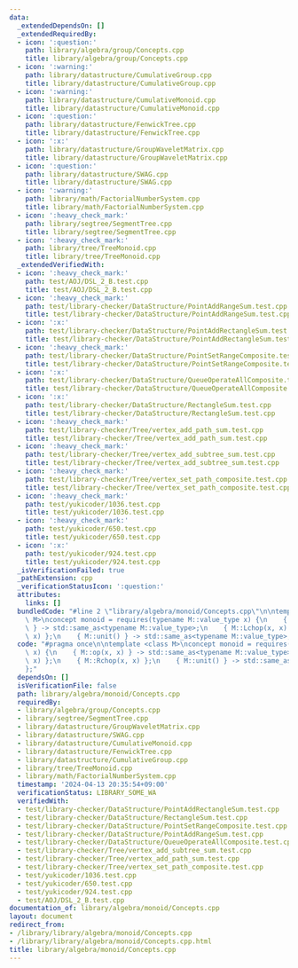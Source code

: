 ```yaml
---
data:
  _extendedDependsOn: []
  _extendedRequiredBy:
  - icon: ':question:'
    path: library/algebra/group/Concepts.cpp
    title: library/algebra/group/Concepts.cpp
  - icon: ':warning:'
    path: library/datastructure/CumulativeGroup.cpp
    title: library/datastructure/CumulativeGroup.cpp
  - icon: ':warning:'
    path: library/datastructure/CumulativeMonoid.cpp
    title: library/datastructure/CumulativeMonoid.cpp
  - icon: ':question:'
    path: library/datastructure/FenwickTree.cpp
    title: library/datastructure/FenwickTree.cpp
  - icon: ':x:'
    path: library/datastructure/GroupWaveletMatrix.cpp
    title: library/datastructure/GroupWaveletMatrix.cpp
  - icon: ':question:'
    path: library/datastructure/SWAG.cpp
    title: library/datastructure/SWAG.cpp
  - icon: ':warning:'
    path: library/math/FactorialNumberSystem.cpp
    title: library/math/FactorialNumberSystem.cpp
  - icon: ':heavy_check_mark:'
    path: library/segtree/SegmentTree.cpp
    title: library/segtree/SegmentTree.cpp
  - icon: ':heavy_check_mark:'
    path: library/tree/TreeMonoid.cpp
    title: library/tree/TreeMonoid.cpp
  _extendedVerifiedWith:
  - icon: ':heavy_check_mark:'
    path: test/AOJ/DSL_2_B.test.cpp
    title: test/AOJ/DSL_2_B.test.cpp
  - icon: ':heavy_check_mark:'
    path: test/library-checker/DataStructure/PointAddRangeSum.test.cpp
    title: test/library-checker/DataStructure/PointAddRangeSum.test.cpp
  - icon: ':x:'
    path: test/library-checker/DataStructure/PointAddRectangleSum.test.cpp
    title: test/library-checker/DataStructure/PointAddRectangleSum.test.cpp
  - icon: ':heavy_check_mark:'
    path: test/library-checker/DataStructure/PointSetRangeComposite.test.cpp
    title: test/library-checker/DataStructure/PointSetRangeComposite.test.cpp
  - icon: ':x:'
    path: test/library-checker/DataStructure/QueueOperateAllComposite.test.cpp
    title: test/library-checker/DataStructure/QueueOperateAllComposite.test.cpp
  - icon: ':x:'
    path: test/library-checker/DataStructure/RectangleSum.test.cpp
    title: test/library-checker/DataStructure/RectangleSum.test.cpp
  - icon: ':heavy_check_mark:'
    path: test/library-checker/Tree/vertex_add_path_sum.test.cpp
    title: test/library-checker/Tree/vertex_add_path_sum.test.cpp
  - icon: ':heavy_check_mark:'
    path: test/library-checker/Tree/vertex_add_subtree_sum.test.cpp
    title: test/library-checker/Tree/vertex_add_subtree_sum.test.cpp
  - icon: ':heavy_check_mark:'
    path: test/library-checker/Tree/vertex_set_path_composite.test.cpp
    title: test/library-checker/Tree/vertex_set_path_composite.test.cpp
  - icon: ':heavy_check_mark:'
    path: test/yukicoder/1036.test.cpp
    title: test/yukicoder/1036.test.cpp
  - icon: ':heavy_check_mark:'
    path: test/yukicoder/650.test.cpp
    title: test/yukicoder/650.test.cpp
  - icon: ':x:'
    path: test/yukicoder/924.test.cpp
    title: test/yukicoder/924.test.cpp
  _isVerificationFailed: true
  _pathExtension: cpp
  _verificationStatusIcon: ':question:'
  attributes:
    links: []
  bundledCode: "#line 2 \"library/algebra/monoid/Concepts.cpp\"\n\ntemplate <class\
    \ M>\nconcept monoid = requires(typename M::value_type x) {\n    { M::op(x, x)\
    \ } -> std::same_as<typename M::value_type>;\n    { M::Lchop(x, x) };\n    { M::Rchop(x,\
    \ x) };\n    { M::unit() } -> std::same_as<typename M::value_type>;\n};\n"
  code: "#pragma once\n\ntemplate <class M>\nconcept monoid = requires(typename M::value_type\
    \ x) {\n    { M::op(x, x) } -> std::same_as<typename M::value_type>;\n    { M::Lchop(x,\
    \ x) };\n    { M::Rchop(x, x) };\n    { M::unit() } -> std::same_as<typename M::value_type>;\n\
    };"
  dependsOn: []
  isVerificationFile: false
  path: library/algebra/monoid/Concepts.cpp
  requiredBy:
  - library/algebra/group/Concepts.cpp
  - library/segtree/SegmentTree.cpp
  - library/datastructure/GroupWaveletMatrix.cpp
  - library/datastructure/SWAG.cpp
  - library/datastructure/CumulativeMonoid.cpp
  - library/datastructure/FenwickTree.cpp
  - library/datastructure/CumulativeGroup.cpp
  - library/tree/TreeMonoid.cpp
  - library/math/FactorialNumberSystem.cpp
  timestamp: '2024-04-13 20:35:54+09:00'
  verificationStatus: LIBRARY_SOME_WA
  verifiedWith:
  - test/library-checker/DataStructure/PointAddRectangleSum.test.cpp
  - test/library-checker/DataStructure/RectangleSum.test.cpp
  - test/library-checker/DataStructure/PointSetRangeComposite.test.cpp
  - test/library-checker/DataStructure/PointAddRangeSum.test.cpp
  - test/library-checker/DataStructure/QueueOperateAllComposite.test.cpp
  - test/library-checker/Tree/vertex_add_subtree_sum.test.cpp
  - test/library-checker/Tree/vertex_add_path_sum.test.cpp
  - test/library-checker/Tree/vertex_set_path_composite.test.cpp
  - test/yukicoder/1036.test.cpp
  - test/yukicoder/650.test.cpp
  - test/yukicoder/924.test.cpp
  - test/AOJ/DSL_2_B.test.cpp
documentation_of: library/algebra/monoid/Concepts.cpp
layout: document
redirect_from:
- /library/library/algebra/monoid/Concepts.cpp
- /library/library/algebra/monoid/Concepts.cpp.html
title: library/algebra/monoid/Concepts.cpp
---
```

